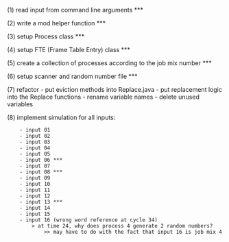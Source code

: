 

(1) read input from command line arguments ***

(2) write a mod helper function ***

(3) setup Process class ***

(4) setup FTE (Frame Table Entry) class ***

(5) create a collection of processes according to the job mix number ***

(6) setup scanner and random number file ***

(7) refactor 
        - put eviction methods into Replace.java
        - put replacement logic into the Replace functions 
        - rename variable names 
        - delete unused variables 


(8) implement simulation for all inputs:

        - input 01 
        - input 02 
        - input 03 
        - input 04 
        - input 05 
        - input 06 ***
        - input 07 
        - input 08 ***
        - input 09 
        - input 10 
        - input 11 
        - input 12 
        - input 13 ***
        - input 14 
        - input 15 
        - input 16 (wrong word reference at cycle 34)
            > at time 24, why does process 4 generate 2 random numbers?
                >> may have to do with the fact that input 16 is job mix 4
                

            
            

















